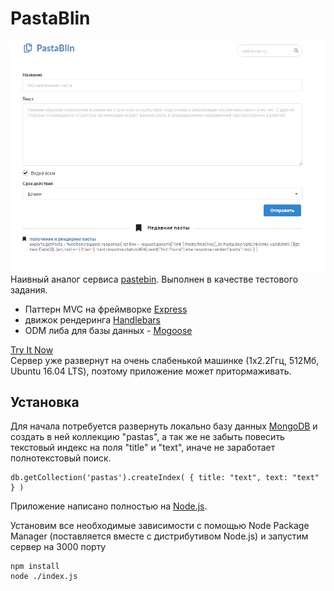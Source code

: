 # PastaBlin
![main_screen](./public/images/main_screen.PNG)
Наивный аналог сервиса [pastebin](https://pastebin.com/). Выполнен в качестве тестового задания. 
- Паттерн MVC на фреймворке [Express](https://www.npmjs.com/package/express)
- движок рендеринга [Handlebars](https://handlebarsjs.com/)
- ODM либа для базы данных - [Mogoose](https://mongoosejs.com/)

[Try It Now](http://45.135.164.202:3000/)\
Сервер уже развернут на очень слабенькой машинке (1x2.2Ггц, 512Мб, Ubuntu 16.04 LTS), поэтому приложение может притормаживать.

## Установка
Для начала потребуется развернуть локально базу данных [MongoDB](https://www.mongodb.com/download-center/charts) и создать в ней коллекцию "pastas", а так же не забыть повесить текстовый индекс на поля "title" и "text", иначе не заработает полнотекстовый поиск.
```
db.getCollection('pastas').createIndex( { title: "text", text: "text" } )
```

Приложение написано полностью на [Node.js](https://nodejs.org/en/download/).

Установим все необходимые зависимости с помощью Node Package Manager (поставляется вместе с дистрибутивом Node.js) и запустим сервер на 3000 порту
```
npm install
node ./index.js
```

